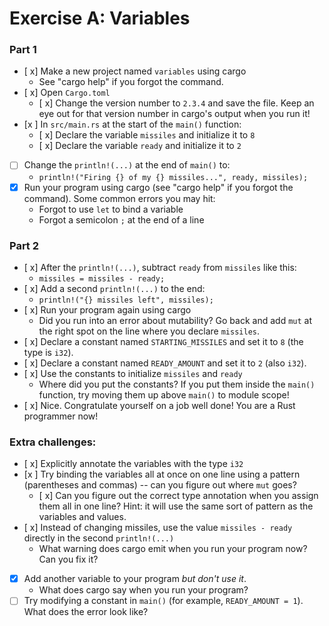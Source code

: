 # Exercise A: Variables

### Part 1
- [ x] Make a new project named `variables` using cargo
  - See "cargo help" if you forgot the command.
- [ x] Open `Cargo.toml`
  - [ x] Change the version number to `2.3.4` and save the file.  Keep an eye out for that version number in cargo's output when you run it!
- [x ] In `src/main.rs` at the start of the `main()` function:
  - [ x] Declare the variable `missiles` and initialize it to `8`
  - [ x] Declare the variable `ready` and initialize it to `2`
- [ ] Change the `println!(...)` at the end of `main()` to:
  - `println!("Firing {} of my {} missiles...", ready, missiles);`
- [x] Run your program using cargo (see "cargo help" if you forgot the command).
  Some common errors you may hit:
  - Forgot to use `let` to bind a variable
  - Forgot a semicolon `;` at the end of a line

### Part 2

- [ x] After the `println!(...)`, subtract `ready` from `missiles` like this:
  - `missiles = missiles - ready;`
- [ x] Add a second `println!(...)` to the end:
  - `println!("{} missiles left", missiles);`
- [ x] Run your program again using cargo
  - Did you run into an error about mutability? Go back and add `mut` at the right spot on the line where you declare `missiles`.
- [ x] Declare a constant named `STARTING_MISSILES` and set it to `8` (the type is `i32`).
- [ x] Declare a constant named `READY_AMOUNT` and set it to `2` (also `i32`).
- [ x] Use the constants to initialize `missiles` and `ready`
  - Where did you put the constants?  If you put them inside the `main()` function, try moving them up above `main()` to module scope! 
- [ x] Nice. Congratulate yourself on a job well done!  You are a Rust programmer now!

### Extra challenges:
- [ x] Explicitly annotate the variables with the type `i32`
- [x ] Try binding the variables all at once on one line using a pattern (parentheses and commas) -- can you figure out where `mut` goes?
  - [ x] Can you figure out the correct type annotation when you assign them all in one line?  Hint: it will use the same sort of pattern as the variables and values.
- [ x] Instead of changing missiles, use the value `missiles - ready` directly in the second `println!(...)`
  - What warning does cargo emit when you run your program now? Can you fix it?
- [x] Add another variable to your program *but don't use it*.
  - What does cargo say when you run your program?
- [ ] Try modifying a constant in `main()` (for example, `READY_AMOUNT = 1`). What does the error look like?
